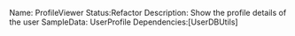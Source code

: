 Name: ProfileViewer
Status:Refactor
Description: Show the profile details of the user
SampleData: UserProfile
Dependencies:[UserDBUtils]
